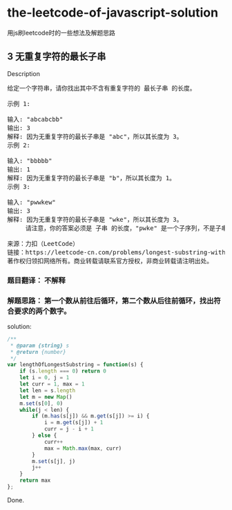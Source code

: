 
# the-leetcode-of-javascript-solution
用js刷leetcode时的一些想法及解题思路

## 3 无重复字符的最长子串
Description
<pre>
给定一个字符串，请你找出其中不含有重复字符的 最长子串 的长度。

示例 1:

输入: "abcabcbb"
输出: 3 
解释: 因为无重复字符的最长子串是 "abc"，所以其长度为 3。
示例 2:

输入: "bbbbb"
输出: 1
解释: 因为无重复字符的最长子串是 "b"，所以其长度为 1。
示例 3:

输入: "pwwkew"
输出: 3
解释: 因为无重复字符的最长子串是 "wke"，所以其长度为 3。
     请注意，你的答案必须是 子串 的长度，"pwke" 是一个子序列，不是子串。

来源：力扣（LeetCode）
链接：https://leetcode-cn.com/problems/longest-substring-without-repeating-characters
著作权归领扣网络所有。商业转载请联系官方授权，非商业转载请注明出处。
</pre>

### 题目翻译： 不解释
### 解题思路： 第一个数从前往后循环，第二个数从后往前循环，找出符合要求的两个数字。

solution: 
```js
/**
 * @param {string} s
 * @return {number}
 */
var lengthOfLongestSubstring = function(s) {
    if (s.length === 0) return 0
    let i = 0, j = 1
    let curr = 1, max = 1
    let len = s.length
    let m = new Map()
    m.set(s[0], 0)
    while(j < len) {
        if (m.has(s[j]) && m.get(s[j]) >= i) {
            i = m.get(s[j]) + 1
            curr = j - i + 1
        } else {
            curr++
            max = Math.max(max, curr)
        }
        m.set(s[j], j)
        j++
    }
    return max
};
```
Done.
